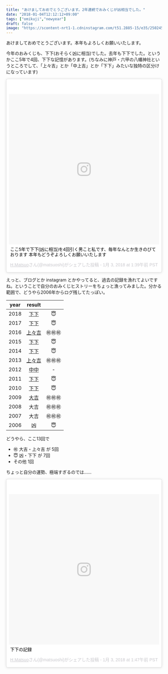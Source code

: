 ```yaml
---
title: "あけましておめでとうございます。2年連続でおみくじが凶相当でした。"
date: "2018-01-04T12:12:12+09:00"
tags: ["omikuji","newyear"]
draft: false
image: "https://scontent-nrt1-1.cdninstagram.com/t51.2885-15/e35/25024508_1543552422425400_3988928370531368960_n.jpg"
---
```


あけましておめでとうございます。本年もよろしくお願いいたします。

今年のおみくじも、下下(おそらく凶に相当)でした。去年も下下でした。というかここ5年で4回、下下な記憶があります。(ちなみに神戸・六甲の八幡神社というところでして、「上々吉」とか「中上吉」とか「下下」みたいな独特の区分けになっています)

<div class="embed"><blockquote class="instagram-media" data-instgrm-captioned data-instgrm-permalink="https://www.instagram.com/p/Bde4spyB3B_/" data-instgrm-version="8" style=" background:#FFF; border:0; border-radius:3px; box-shadow:0 0 1px 0 rgba(0,0,0,0.5),0 1px 10px 0 rgba(0,0,0,0.15); margin: 1px; max-width:658px; padding:0; width:99.375%; width:-webkit-calc(100% - 2px); width:calc(100% - 2px);"><div style="padding:8px;"> <div style=" background:#F8F8F8; line-height:0; margin-top:40px; padding:50.0% 0; text-align:center; width:100%;"> <div style=" background:url(data:image/png;base64,iVBORw0KGgoAAAANSUhEUgAAACwAAAAsCAMAAAApWqozAAAABGdBTUEAALGPC/xhBQAAAAFzUkdCAK7OHOkAAAAMUExURczMzPf399fX1+bm5mzY9AMAAADiSURBVDjLvZXbEsMgCES5/P8/t9FuRVCRmU73JWlzosgSIIZURCjo/ad+EQJJB4Hv8BFt+IDpQoCx1wjOSBFhh2XssxEIYn3ulI/6MNReE07UIWJEv8UEOWDS88LY97kqyTliJKKtuYBbruAyVh5wOHiXmpi5we58Ek028czwyuQdLKPG1Bkb4NnM+VeAnfHqn1k4+GPT6uGQcvu2h2OVuIf/gWUFyy8OWEpdyZSa3aVCqpVoVvzZZ2VTnn2wU8qzVjDDetO90GSy9mVLqtgYSy231MxrY6I2gGqjrTY0L8fxCxfCBbhWrsYYAAAAAElFTkSuQmCC); display:block; height:44px; margin:0 auto -44px; position:relative; top:-22px; width:44px;"></div></div> <p style=" margin:8px 0 0 0; padding:0 4px;"> <a href="https://www.instagram.com/p/Bde4spyB3B_/" style=" color:#000; font-family:Arial,sans-serif; font-size:14px; font-style:normal; font-weight:normal; line-height:17px; text-decoration:none; word-wrap:break-word;" target="_blank">ここ5年で下下(凶に相当)を4回引く男こと私です、毎年なんとか生きのびております 本年もどうぞよろしくお願いいたします</a></p> <p style=" color:#c9c8cd; font-family:Arial,sans-serif; font-size:14px; line-height:17px; margin-bottom:0; margin-top:8px; overflow:hidden; padding:8px 0 7px; text-align:center; text-overflow:ellipsis; white-space:nowrap;"><a href="https://www.instagram.com/matsuoshi/" style=" color:#c9c8cd; font-family:Arial,sans-serif; font-size:14px; font-style:normal; font-weight:normal; line-height:17px;" target="_blank"> H.Matsuo</a>さん(@matsuoshi)がシェアした投稿 - <time style=" font-family:Arial,sans-serif; font-size:14px; line-height:17px;" datetime="2018-01-03T09:39:19+00:00"> 1月 3, 2018 at 1:39午前 PST</time></p></div></blockquote> <script async defer src="//platform.instagram.com/en_US/embeds.js"></script></div>

えっと、ブログとか instagram とかやってると、過去の記録を漁れてよいですね。ということで自分のおみくじヒストリーをちょっと漁ってみました。分かる範囲で、どうやら2006年からログ残してたっぽい。

|year|result||
|:---:|:---:|:---:|
|2018|[下下](https://www.instagram.com/p/Bde4spyB3B_/)|<span class="emoji">😇</span>|
|2017|[下下](https://www.instagram.com/p/BOyewmzBtzU/)|<span class="emoji">😇</span>|
|2016|[上々吉️](https://www.instagram.com/p/BAEnNzJAhSd/)|<span class="emoji">㊗㊗㊗</span>|
|2015|[下下](https://www.instagram.com/p/xV6ARCghbO/)|<span class="emoji">😇</span>|
|2014|[下下](https://www.instagram.com/p/iqf54fAhWC/)|<span class="emoji">😇</span>|
|2013|[上々吉️](https://www.instagram.com/p/UA1aNJAhV3/)|<span class="emoji">㊗㊗㊗</span>|
|2012|[中中](https://www.flickr.com/photos/matsuoshi/6646582805/)|-|
|2011|[下下](https://www.flickr.com/photos/matsuoshi/5323181533/)|<span class="emoji">😇</span>|
|2010|[下下](https://www.flickr.com/photos/matsuoshi/4250232006/)|<span class="emoji">😇</span>|
|2009|[大吉️](http://blog.monaural.net/2009/01/2009.html)|<span class="emoji">㊗㊗㊗</span>|
|2008|大吉|<span class="emoji">㊗㊗㊗</span>️|
|2007|大吉|<span class="emoji">㊗㊗㊗</span>️|
|2006|凶|<span class="emoji">😇</span>|

どうやら、ここ13回で

- <span class="emoji">㊗</span> 大吉・上々吉 が 5回
- <span class="emoji">😇</span> 凶・下下 が 7回
- その他 1回

ちょっと自分の運勢、極端すぎるのでは……

<div class="embed"><blockquote class="instagram-media" data-instgrm-captioned data-instgrm-permalink="https://www.instagram.com/p/Bde5rUxB0jG/" data-instgrm-version="8" style=" background:#FFF; border:0; border-radius:3px; box-shadow:0 0 1px 0 rgba(0,0,0,0.5),0 1px 10px 0 rgba(0,0,0,0.15); margin: 1px; max-width:658px; padding:0; width:99.375%; width:-webkit-calc(100% - 2px); width:calc(100% - 2px);"><div style="padding:8px;"> <div style=" background:#F8F8F8; line-height:0; margin-top:40px; padding:50.0% 0; text-align:center; width:100%;"> <div style=" background:url(data:image/png;base64,iVBORw0KGgoAAAANSUhEUgAAACwAAAAsCAMAAAApWqozAAAABGdBTUEAALGPC/xhBQAAAAFzUkdCAK7OHOkAAAAMUExURczMzPf399fX1+bm5mzY9AMAAADiSURBVDjLvZXbEsMgCES5/P8/t9FuRVCRmU73JWlzosgSIIZURCjo/ad+EQJJB4Hv8BFt+IDpQoCx1wjOSBFhh2XssxEIYn3ulI/6MNReE07UIWJEv8UEOWDS88LY97kqyTliJKKtuYBbruAyVh5wOHiXmpi5we58Ek028czwyuQdLKPG1Bkb4NnM+VeAnfHqn1k4+GPT6uGQcvu2h2OVuIf/gWUFyy8OWEpdyZSa3aVCqpVoVvzZZ2VTnn2wU8qzVjDDetO90GSy9mVLqtgYSy231MxrY6I2gGqjrTY0L8fxCxfCBbhWrsYYAAAAAElFTkSuQmCC); display:block; height:44px; margin:0 auto -44px; position:relative; top:-22px; width:44px;"></div></div> <p style=" margin:8px 0 0 0; padding:0 4px;"> <a href="https://www.instagram.com/p/Bde5rUxB0jG/" style=" color:#000; font-family:Arial,sans-serif; font-size:14px; font-style:normal; font-weight:normal; line-height:17px; text-decoration:none; word-wrap:break-word;" target="_blank">下下の記録</a></p> <p style=" color:#c9c8cd; font-family:Arial,sans-serif; font-size:14px; line-height:17px; margin-bottom:0; margin-top:8px; overflow:hidden; padding:8px 0 7px; text-align:center; text-overflow:ellipsis; white-space:nowrap;"><a href="https://www.instagram.com/matsuoshi/" style=" color:#c9c8cd; font-family:Arial,sans-serif; font-size:14px; font-style:normal; font-weight:normal; line-height:17px;" target="_blank"> H.Matsuo</a>さん(@matsuoshi)がシェアした投稿 - <time style=" font-family:Arial,sans-serif; font-size:14px; line-height:17px;" datetime="2018-01-03T09:47:53+00:00"> 1月 3, 2018 at 1:47午前 PST</time></p></div></blockquote> <script async defer src="//platform.instagram.com/en_US/embeds.js"></script></div>
